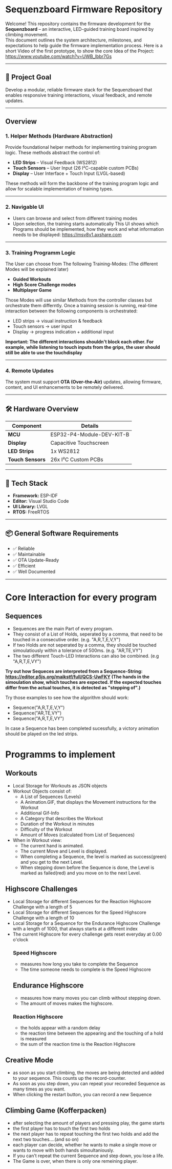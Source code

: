 # Sequenzboard Firmware Repository

Welcome! This repository contains the firmware development for the **Sequenzboard** – an interactive, LED-guided training board inspired by climbing movement.  
This document outlines the system architecture, milestones, and expectations to help guide the firmware implementation process.
Here is a short Video of the first prototype, to show the core Idea of the Project: 
https://www.youtube.com/watch?v=UWB_lbbr7Gs

---

## 🎯 Project Goal

Develop a modular, reliable firmware stack for the Sequenzboard that enables responsive training interactions, visual feedback, and remote updates.

---

## Overview

### 1. Helper Methods (Hardware Abstraction)
Provide foundational helper methods for implementing training program logic. These methods abstract the control of:

- **LED Strips** – Visual Feedback (WS2812)
- **Touch Sensors** – User Input (26 I²C-capable custom PCBs)
- **Display** – User Interface + Touch Input (LVGL-based)

These methods will form the backbone of the training program logic and allow for scalable implementation of training types.

---

### 2. Navigable UI
- Users can browse and select from different training modes
- Upon selection, the training starts automatically
This UI shows which Programs should be implemented, how they work and what information needs to be displayed:
https://msv8v1.axshare.com

---

### 3. Training Programm Logic
The User can choose from The following Training-Modes: 
(The different Modes will be explained later)
- **Guided Workouts**
- **High Score Challenge modes**
- **Multiplayer Game**
  
Those Modes will use similar Methods from the controller classes but orchestrate them differntly. 
Once a training session is running, real-time interaction between the following components is orchestrated:
- LED strips → visual instruction & feedback  
- Touch sensors → user input  
- Display → progress indication + additional input

**Important: The different interactions shouldn't block each other. 
For example, while listening to touch inputs from the grips, the user should still be able to use the touchdisplay**

---

### 4. Remote Updates

The system must support **OTA (Over-the-Air)** updates, allowing firmware, content, and UI enhancements to be remotely delivered.

---

## 🛠️ Hardware Overview

| Component         | Details                          |
|------------------|----------------------------------|
| **MCU**          | ESP32-P4-Module-DEV-KIT-B        |
| **Display**      | Capacitive Touchscreen           |
| **LED Strips**   | 1x WS2812                        |
| **Touch Sensors**| 26x I²C Custom PCBs              |

---

## 🧰 Tech Stack

- **Framework:** ESP-IDF  
- **Editor:** Visual Studio Code  
- **UI Library:** LVGL  
- **RTOS:** FreeRTOS

---

## 📦 General Software Requirements

- ✅ Reliable  
- ✅ Maintainable  
- ✅ OTA Update-Ready  
- ✅ Efficient  
- ✅ Well Documented

---
# Core Interaction for every program
## Sequences 
- Sequences are the main Part of every program.  
- They consist of a List of Holds, seperated by a comma, that need to be touched in a consecutive order. (e.g. "A,R,T,E,V,Y")
- If two Holds are not seperated by a comma, they should be touched simoulatiously within a tolerance of 500ms. (e.g. "AR,TE,VY")
- The two different Touch-LED Interactions can also be combined. (e.g "A,R,T,E,VY")

**Try out how Sequeces are interpreted from a Sequence-String:
https://editor.p5js.org/maikstf/full/QCS-UwFKY
(The hands in the simoulation show, which touches are expected. If the expected touches differ from the actual touches, it is detected as "stepping of".)**

Try those examples to see how the algorithm should work:
- Sequence("A,R,T,E,V,Y")
- Sequence("AR,TE,VY")
- Sequence("A,R,T,E,VY")

In case a Sequence has been completed sucessfully, a victory animation should be played on the led strips. 

# Programms to implement
## Workouts
- Local Storage for Workouts as JSON objects
- Workout Objects consist of:
  - A List of Sequences (Levels)
  - A Animation.GIF, that displays the Movement instructions for the Workout
  - Additional Gif-Info
  - A Category that describes the Workout
  - Duration of the Workout in minutes
  - Difficulty of the Workout
  - Amount of Moves (calculated from List of Sequences)
- When in Workout view:
  - The current hand is animated. 
  - The current Move and Level is displayed.
  - When completing a Sequence, the level is marked as success(green) and you get to the next Level.
  - When stepping down before the Sequence is done, the Level is marked as failed(red) and you move on to the next Level. 
## Highscore Challenges
- Local Storage for different Sequences for the Reaction Highscore Challenge with a length of 5
- Local Storage for different Sequences for the Speed Highscore Challenge with a length of 10
- Local Storage for a Sequence for the Endurance Highscore Challenge with a length of 1000, that always starts at a different index
- The current Highscore for every challenge gets reset everyday at 0.00 o'clock
  ### Speed Highscore
  - measures how long you take to complete the Sequence
  - The time someone needs to complete is the Speed Highscore
  ## Endurance Highscore
  - measures how many moves you can climb without stepping down.
  - The amount of moves makes the highscore.
  ### Reaction Highscore
  - the holds appear with a random delay
  - the reaction time between the appearing and the touching of a hold is measured
  - the sum of the reaction time is the Reaction Highscore
## Creative Mode
- as soon as you start climbing, the moves are being detected and added to your sequence. This counts up the record-counter. 
- As soon as you step down, you can repeat your recoreded Sequence as many times as you want.
- When clicking the restart button, you can record a new Sequence
## Climbing Game (Kofferpacken)
- after selecting the amount of players and pressing play, the game starts
- the first player has to touch the first two holds
- the next player has to repeat touching the first two holds and add the next two touches....(and so on)
- each player can decide, whether he wants to make a single move or wants to move with both hands simoultaniously.
- If you can't repeat the current Sequence and step down, you lose a life.
- The Game is over, when there is only one remeining player. 



